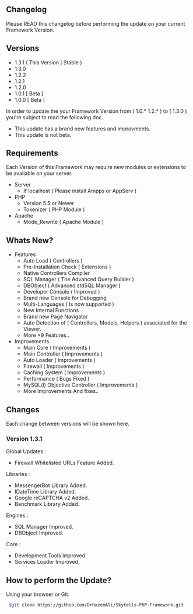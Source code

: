 
## Changelog
Please READ this changelog before performing the update on your current Framework Version.

## Versions
- 1.3.1 ( This Version | Stable )
- 1.3.0
- 1.2.2
- 1.2.1
- 1.2.0
- 1.0.1 [ Beta ]
- 1.0.0 [ Beta ]

In order to update the your Framework Version from ( 1.0.* 1.2.* ) to ( 1.3.0 ) you're subject to read the following doc.
- This update has a brand new features and improvments.
- This update is not beta.

## Requirements
Each Version of this Framework may require new modules or extensions to be available on your server.

- Server
    - If localhost ( Please install Ampps or AppServ )
- PHP
    - Version 5.5 or Newer
    - Tokenizer ( PHP Module )
- Apache
    - Mode_Rewrite ( Apache Module )





## Whats New?
- Features
    - Auto Load ( Controllers )
    - Pre-Installation Check ( Extensions )
    - Native Controllers Compiler
    - SQL Manager ( The Advanced Query Builder )
    - DBObject ( Advanced stdSQL Manager )
    - Developer Console ( Improved )
    - Brand new Console for Debugging
    - Multi-Languages ( Is now supported )
    - New Internal Functions
    - Brand new Page Navigator
    - Auto Detection of ( Controllers, Models, Helpers ) associated for the Viewer.
    - More +9 Features..
- Improvements
    - Main Core ( Improvements )
    - Main Controller ( Improvements )
    - Auto Loader ( Improvements )
    - Firewall ( Improvements )
    - Caching System ( Improvements )
    - Performance ( Bugs Fixed )
    - MySQL(i) Objective Controller ( Improvements )
    - More Improvements And fixes..


## Changes

Each change between versions will be shown here.

### Version 1.3.1

Global Updates :
  * Firewall Whitelisted URLs Feature Added.

Libraries :
  * MessengerBot Library Added.
  * IDateTime Library Added.
  * Google reCAPTCHA v2 Added.
  * Benchmark Library Added.

Engines :
  * SQL Manager Improved.
  * DBObject Improved.

Core :
  * Development Tools Improved.
  * Services Loader Improved.

## How to perform the Update?
Using your browser or Git.

```sh
 $git clone https://github.com/DrHazemAli/Skytells-PHP-Framework.git
```
